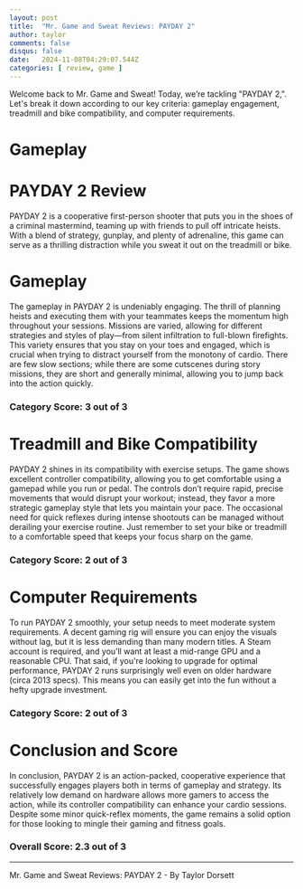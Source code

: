 ```yaml
---
layout: post
title:  "Mr. Game and Sweat Reviews: PAYDAY 2"
author: taylor
comments: false
disqus: false
date:   2024-11-08T04:29:07.544Z
categories: [ review, game ]
---
```


Welcome back to Mr. Game and Sweat! Today, we’re tackling "PAYDAY 2,". Let's break it down according to our key criteria: gameplay engagement, treadmill and bike compatibility, and computer requirements.

# Gameplay

# PAYDAY 2 Review

PAYDAY 2 is a cooperative first-person shooter that puts you in the shoes of a criminal mastermind, teaming up with friends to pull off intricate heists. With a blend of strategy, gunplay, and plenty of adrenaline, this game can serve as a thrilling distraction while you sweat it out on the treadmill or bike.

# Gameplay

The gameplay in PAYDAY 2 is undeniably engaging. The thrill of planning heists and executing them with your teammates keeps the momentum high throughout your sessions. Missions are varied, allowing for different strategies and styles of play—from silent infiltration to full-blown firefights. This variety ensures that you stay on your toes and engaged, which is crucial when trying to distract yourself from the monotony of cardio. There are few slow sections; while there are some cutscenes during story missions, they are short and generally minimal, allowing you to jump back into the action quickly.

### Category Score: 3 out of 3

# Treadmill and Bike Compatibility

PAYDAY 2 shines in its compatibility with exercise setups. The game shows excellent controller compatibility, allowing you to get comfortable using a gamepad while you run or pedal. The controls don’t require rapid, precise movements that would disrupt your workout; instead, they favor a more strategic gameplay style that lets you maintain your pace. The occasional need for quick reflexes during intense shootouts can be managed without derailing your exercise routine. Just remember to set your bike or treadmill to a comfortable speed that keeps your focus sharp on the game.

### Category Score: 2 out of 3

# Computer Requirements

To run PAYDAY 2 smoothly, your setup needs to meet moderate system requirements. A decent gaming rig will ensure you can enjoy the visuals without lag, but it is less demanding than many modern titles. A Steam account is required, and you’ll want at least a mid-range GPU and a reasonable CPU. That said, if you're looking to upgrade for optimal performance, PAYDAY 2 runs surprisingly well even on older hardware (circa 2013 specs). This means you can easily get into the fun without a hefty upgrade investment.

### Category Score: 2 out of 3

# Conclusion and Score

In conclusion, PAYDAY 2 is an action-packed, cooperative experience that successfully engages players both in terms of gameplay and strategy. Its relatively low demand on hardware allows more gamers to access the action, while its controller compatibility can enhance your cardio sessions. Despite some minor quick-reflex moments, the game remains a solid option for those looking to mingle their gaming and fitness goals.

### Overall Score: 2.3 out of 3

---

Mr. Game and Sweat Reviews: PAYDAY 2 - By Taylor Dorsett
